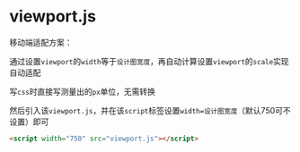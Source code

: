 # viewport.js

移动端适配方案：

通过设置`viewport`的`width`等于`设计图宽度`，再自动计算设置`viewport`的`scale`实现自动适配

写`css`时直接写测量出的`px`单位，无需转换

然后引入该`viewport.js`，并在该`script`标签设置`width=设计图宽度`（默认750可不设置）即可

```html
<script width="750" src="viewport.js"></script>
```
